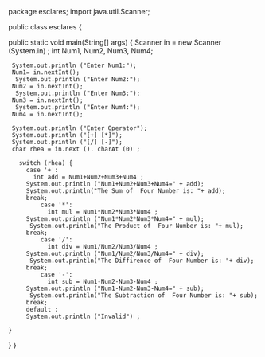 package esclares;
import java.util.Scanner;

public class esclares {

 public static void main(String[] args) {
     Scanner in = new Scanner (System.in) ;
     int Num1, Num2, Num3, Num4;
     
     System.out.println ("Enter Num1:");
     Num1= in.nextInt();
      System.out.println ("Enter Num2:");
     Num2 = in.nextInt();
      System.out.println ("Enter Num3:");
     Num3 = in.nextInt();
      System.out.println ("Enter Num4:");
     Num4 = in.nextInt();
     
     System.out.println ("Enter Operator");
     System.out.println ("[+] [*]");
     System.out.println ("[/] [-]");
     char rhea = in.next (). charAt (0) ;
   
       switch (rhea) {
         case '+':
           int add = Num1+Num2+Num3+Num4 ;
         System.out.println ("Num1+Num2+Num3+Num4=" + add);
         System.out.println("The Sum of  Four Number is: "+ add);
         break;
             case '*':
               int mul = Num1*Num2*Num3*Num4 ;
         System.out.println ("Num1*Num2*Num3*Num4=" + mul);
          System.out.println("The Product of  Four Number is: "+ mul);
         break;
             case '/':
               int div = Num1/Num2/Num3/Num4 ;
         System.out.println ("Num1/Num2/Num3/Num4=" + div);
          System.out.println("The Diffirence of  Four Number is: "+ div);
         break;
             case '-':
               int sub = Num1-Num2-Num3-Num4 ;
         System.out.println ("Num1-Num2-Num3-Num4=" + sub);
          System.out.println("The Subtraction of  Four Number is: "+ sub);
         break;      
         default :
         System.out.println ("Invalid") ;  
     
    }
  }
}
